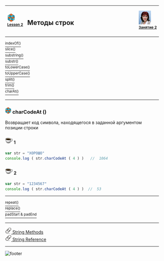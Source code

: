 [footer]: https://github.com/garevna/js-course/raw/master/images/a-level-ico.png?raw=true
[me]: https://raw.githubusercontent.com/garevna/a-level-js-lessons/master/ico/myPhoto-40.png "Ⓒ Irina Fylyppova ( garevna ) 2019"

[ico20]: https://raw.githubusercontent.com/garevna/a-level-js-lessons/master/ico/a-level-20.png
[ico25]: https://raw.githubusercontent.com/garevna/a-level-js-lessons/master/ico/a-level-25.png

[cap-20]: https://raw.githubusercontent.com/garevna/a-level-js-lessons/master/ico/coffee-20.png
[cap-25]: https://raw.githubusercontent.com/garevna/a-level-js-lessons/master/ico/coffee-25.png

[warn-25]: https://raw.githubusercontent.com/garevna/a-level-js-lessons/master/ico/warning-25.png

[link-20]: https://raw.githubusercontent.com/garevna/a-level-js-lessons/master/ico/link-20.png



<table><tr><td width="50">

![ico25] <br/><sup>[**Lesson&nbsp;2**](../lessons/lesson-02.md)</sup>
  </td>
  <td width="800"><h2>Методы строк</h2></td>
  <td>

  ![me] <br/><sup>[**Занятие&nbsp;2**](../lessons/lesson-02.md)</sup></td>
</tr></table>


[<sup>indexOf()</sup>](Strings-methods-indexOf)<br>
[<sup>slice()</sup>](Strings-methods-slice)<br>
[<sup>substring()</sup>](Strings-methods-substring)<br>
[<sup>substr()</sup>](Strings-methods-substr)<br>
[<sup>toLowerCase()</sup>](Strings-methods-toLowerCase)<br>
[<sup>toUpperCase()</sup>](Strings-methods-toUpperCase)<br>
[<sup>split()</sup>](Strings-methods-split)<br>
[<sup>trim()</sup>](Strings-methods-trim)<br>
[<sup>charAt()</sup>](Strings-methods-charAt)

___________________________________________________________________

### ![ico20] charCodeAt ()

Возвращает код символа, находящегося в заданной аргументом позиции строки

#### ![cap-25] 1

```javascript
var str = "ХОРОШО"
console.log ( str.charCodeAt ( 4 ) )   //  1064
```

#### ![cap-25] 2

```javascript
var str = "1234567"
console.log ( str.charCodeAt ( 4 ) )  //  53
```

___________________________________________________________________

[<sup>repeat()</sup>](Strings-methods-repeat)<br>
[<sup>replace()</sup>](Strings-methods-replace)<br>
[<sup>padStart & padEnd</sup>](Strings-methods-padStart-padEnd)

___________________________________________________________________

[![link-20] String Methods](https://www.w3schools.com/js/js_string_methods.asp "Открывайте в новой вкладке")<br>
[![link-20] String Reference](https://www.w3schools.com/jsref/jsref_obj_string.asp "Открывайте в новой вкладке")

___________________________________________________________________

![footer]
